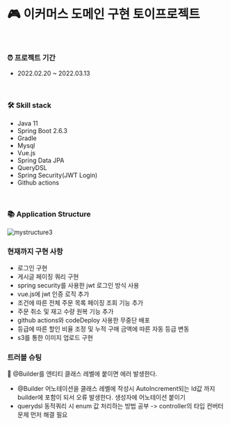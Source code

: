 # 🎮 이커머스 도메인 구현 토이프로젝트 

<br>

### ⏰ 프로젝트 기간 
- 2022.02.20 ~ 2022.03.13

<br>

### 🛠 Skill stack 

- Java 11
- Spring Boot 2.6.3
- Gradle
- Mysql
- Vue.js  
- Spring Data JPA 
- QueryDSL
- Spring Security(JWT Login)
- Github actions

<br>

### 📚 Application Structure
![mystructure3](https://user-images.githubusercontent.com/82302520/158058559-969d63ed-6418-42b4-8c1c-b7e1b29cb233.png)

### 현재까지 구현 사항 

- 로그인 구현 
- 게시글 페이징 쿼리 구현 
- spring security를 사용한 jwt 로그인 방식 사용
- vue.js에 jwt 인증 로직 추가  
- 조건에 따른 전체 주문 목록 페이징 조회 기능 추가 
- 주문 취소 및 재고 수량 원복 기능 추가 
- github actions와 codeDeploy 사용한 무중단 배포 
- 등급에 따른 할인 비율 조정 및 누적 구매 금액에 따른 자동 등급 변동
- s3를 통한 이미지 업로드 구현
### 트러블 슈팅

📌 @Builder를 엔티티 클래스 레벨에 붙이면 에러 발생한다. 
- @Builder 어노테이션을 클래스 레벨에 작성시 AutoIncrement되는 Id값 까지 builder에 포함이 되서 오류 발생한다. 생성자에 어노테이션 붙이기 
- querydsl 동적쿼리 시 enum 값 처리하는 방법 공부 -> controller의 타입 컨버터 문제 먼저 해결 필요 

